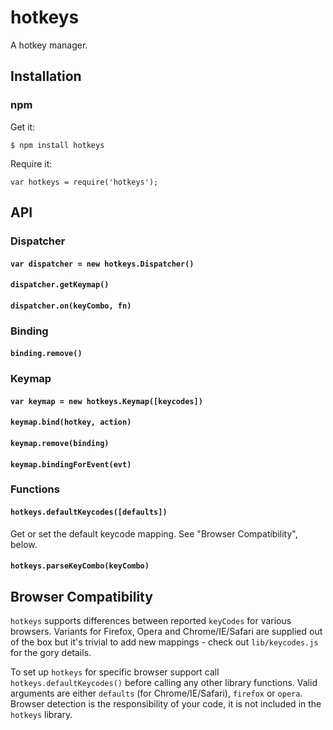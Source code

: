 # hotkeys

A hotkey manager.

## Installation

### npm

Get it:

	$ npm install hotkeys

Require it:

	var hotkeys = require('hotkeys');

## API

### Dispatcher

#### `var dispatcher = new hotkeys.Dispatcher()`

#### `dispatcher.getKeymap()`

#### `dispatcher.on(keyCombo, fn)`

### Binding

#### `binding.remove()`

### Keymap

#### `var keymap = new hotkeys.Keymap([keycodes])`

#### `keymap.bind(hotkey, action)`

#### `keymap.remove(binding)`

#### `keymap.bindingForEvent(evt)`

### Functions

#### `hotkeys.defaultKeycodes([defaults])`

Get or set the default keycode mapping. See "Browser Compatibility", below.

#### `hotkeys.parseKeyCombo(keyCombo)`

## Browser Compatibility

`hotkeys` supports differences between reported `keyCodes` for various browsers. Variants for Firefox, Opera and Chrome/IE/Safari are supplied out of the box but it's trivial to add new mappings - check out `lib/keycodes.js` for the gory details.

To set up `hotkeys` for specific browser support call `hotkeys.defaultKeycodes()` before calling any other library functions. Valid arguments are either `defaults` (for Chrome/IE/Safari), `firefox` or `opera`. Browser detection is the responsibility of your code, it is not included in the `hotkeys` library.